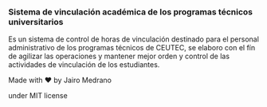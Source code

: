 <h3> Sistema de vinculación académica de los programas técnicos universitarios </h3>

<p>Es un sistema de control de horas de vinculación destinado para el personal administrativo de los programas técnicos de CEUTEC, se elaboro con el fín de agilizar las operaciones y mantener mejor orden y control de las actividades de vinculación de los estudiantes.</p>

<p>Made with ❤ by Jairo Medrano</p>
<p>under MIT license</p>